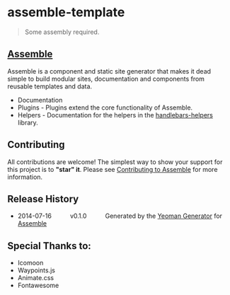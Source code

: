 # assemble-template

> Some assembly required.

## [Assemble](http://assemble.io/)

Assemble is a component and static site generator that makes it dead simple to build modular sites, documentation and components from reusable templates and data.

* Documentation
* Plugins - Plugins extend the core functionality of Assemble.
* Helpers - Documentation for the helpers in the [handlebars-helpers](http://github.com/assemble/handlebars-helpers) library.

## Contributing
All contributions are welcome! The simplest way to show your support for this project is to **"star" it**. Please see [Contributing to Assemble](http://assemble.io/contributing) for more information.

## Release History
 * 2014-07-16   v0.1.0   Generated by the [Yeoman Generator](https://github.com/assemble/generator-assemble) for [Assemble](http://assemble.io)

## Special Thanks to:

- Icomoon
- Waypoints.js
- Animate.css
- Fontawesome
